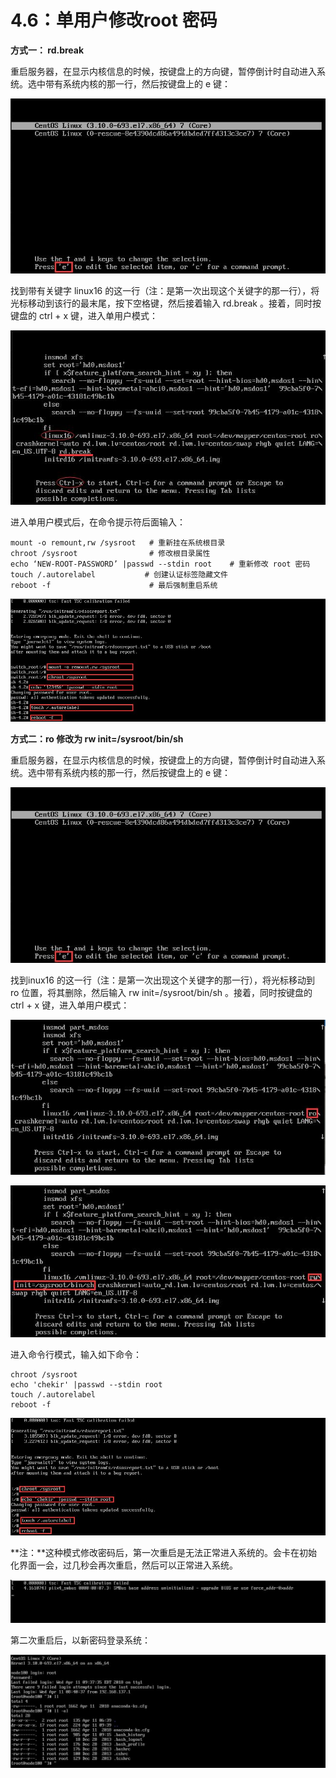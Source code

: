 # 4.6：单用户修改root 密码

**方式一： rd.break**

重启服务器，在显示内核信息的时候，按键盘上的方向键，暂停倒计时自动进入系统。选中带有系统内核的那一行，然后按键盘上的 e 键：

![](../../.gitbook/assets/20180411201631%20%281%29.jpg)

找到带有关键字 linux16 的这一行（注：是第一次出现这个关键字的那一行），将光标移动到该行的最末尾，按下空格键，然后接着输入 rd.break 。接着，同时按键盘的 ctrl + x 键，进入单用户模式：

![](../../.gitbook/assets/20180411201632.jpg)

进入单用户模式后，在命令提示符后面输入：

```text
mount -o remount,rw /sysroot   # 重新挂在系统根目录
chroot /sysroot                # 修改根目录属性
echo ‘NEW-ROOT-PASSWORD’ |passwd --stdin root    # 重新修改 root 密码
touch /.autorelabel           # 创建认证标签隐藏文件
reboot -f                      # 最后强制重启系统
```

![](../../.gitbook/assets/20180411201633.jpg)



**方式二：ro 修改为 rw init=/sysroot/bin/sh**

 重启服务器，在显示内核信息的时候，按键盘上的方向键，暂停倒计时自动进入系统。选中带有系统内核的那一行，然后按键盘上的 e 键：

![](../../.gitbook/assets/20180411201631.jpg)

 找到inux16 的这一行（注：是第一次出现这个关键字的那一行），将光标移动到 ro 位置，将其删除，然后输入 rw init=/sysroot/bin/sh 。接着，同时按键盘的 ctrl + x 键，进入单用户模式：

![](../../.gitbook/assets/20180411201636.jpg)

![](../../.gitbook/assets/20180411201637.jpg)

进入命令行模式，输入如下命令：

```text
chroot /sysroot
echo 'chekir' |passwd --stdin root
touch /.autorelabel
reboot -f
```

![](../../.gitbook/assets/20180411201638.jpg)



**注：**这种模式修改密码后，第一次重启是无法正常进入系统的。会卡在初始化界面一会，过几秒会再次重启，然后可以正常进入系统。

![](../../.gitbook/assets/20180411201635%20%281%29.jpg)

第二次重启后，以新密码登录系统：

![](../../.gitbook/assets/20180411201634.jpg)

